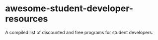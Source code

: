 # awesome-student-developer-resources
A compiled list of discounted and free programs for student developers.
